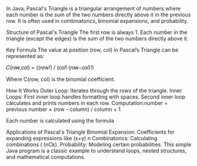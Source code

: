 In Java, Pascal's Triangle is a triangular arrangement of numbers where each number is the sum of the two numbers directly above it in the previous row. It is often used in combinatorics, binomial expansions, and probability.

Structure of Pascal's Triangle
The first row is always 1.
Each number in the triangle (except the edges) is the sum of the two numbers directly above it.

Key Formula
The value at position (row, col) in Pascal’s Triangle can be represented as:

𝐶(𝑟𝑜𝑤,𝑐𝑜𝑙) = ((𝑟𝑜w!) / (𝑐𝑜𝑙!⋅(𝑟𝑜𝑤−𝑐𝑜𝑙)!)
​
 
Where C(row, col) is the binomial coefficient.

How It Works
Outer Loop:
Iterates through the rows of the triangle.
Inner Loops:
First inner loop handles formatting with spaces.
Second inner loop calculates and prints numbers in each row.
Computation:number = previous number × (row - column) / column + 1
​



Each number is calculated using the formula

Applications of Pascal's Triangle
Binomial Expansion: Coefficients for expanding expressions like 
(x+y) n
Combinatorics: Calculating combinations (
(nCk).
Probability: Modeling certain probabilities.
This simple Java program is a classic example to understand loops, nested structures, and mathematical computations.
